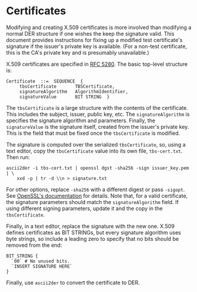 # Certificates

Modifying and creating X.509 certificates is more involved than modifying a
normal DER structure if one wishes the keep the signature valid. This document
provides instructions for fixing up a modified test certificate's signature if
the issuer's private key is available. (For a non-test certificate, this is the
CA's private key and is presumably unavailable.)

X.509 certificates are specified in [RFC 5280](https://tools.ietf.org/html/rfc5280).
The basic top-level structure is:

    Certificate  ::=  SEQUENCE  {
         tbsCertificate       TBSCertificate,
         signatureAlgorithm   AlgorithmIdentifier,
         signatureValue       BIT STRING  }

The `tbsCertificate` is a large structure with the contents of the certificate.
This includes the subject, issuer, public key, etc. The `signatureAlgorithm` is
specifies the signature algorithm and parameters. Finally, the `signatureValue`
is the signature itself, created from the issuer's private key. This is the
field that must be fixed once the `tbsCertificate` is modified.

The signature is computed over the serialized `tbsCertificate`, so, using a
text editor, copy the `tbsCertificate` value into its own file, `tbs-cert.txt`.
Then run:

    ascii2der -i tbs-cert.txt | openssl dgst -sha256 -sign issuer_key.pem | \
        xxd -p | tr -d \\n > signature.txt

For other options, replace `-sha256` with a different digest or pass `-sigopt`.
See [OpenSSL's documentation](https://www.openssl.org/docs/manmaster/apps/dgst.html)
for details. Note that, for a valid certificate, the signature parameters
should match the `signatureAlgorithm` field. If using different signing
parameters, update it and the copy in the `tbsCertificate`.

Finally, in a text editor, replace the signature with the new one. X.509
defines certificates as BIT STRINGs, but every signature algorithm uses byte
strings, so include a leading zero to specify that no bits should be removed
from the end:

    BIT_STRING {
      `00` # No unused bits.
      `INSERT SIGNATURE HERE`
    }

Finally, use `ascii2der` to convert the certificate to DER.
